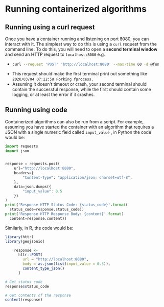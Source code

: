 # Running containerized algorithms

## Running using a curl request

Once you have a container running and listening on port 8080, you can interact with it. The simplest way to do this is using a `curl` request from the command line. To do this, you will need to open a **second terminal window** and send an HTTP request to `localhost:8080` e.g. 

* ```bash
  curl --request 'POST' 'http://localhost:8080' --max-time 60 -d @function/test_req.json
  ```
* This request should make the first terminal print out something like `2020/03/04 07:22:58 Forking fprocess.`
* Assuming it doesn't timeout or crash, your second terminal should contain the successful response, while the first should contain some logging, or at least the error if it crashes.

## Running using code

Containerized algorithms can also be run from a script. For example, assuming you have started the container with an algorithm that requires a JSON with a single numeric field called `input_value` , in Python the code would be:

```python
import requests
import json


response = requests.post(
    url="http://localhost:8080",
    headers={
        "Content-Type": "application/json; charset=utf-8",
    },
    data=json.dumps({
        "input_value": 0.5
    })
)
print('Response HTTP Status Code: {status_code}'.format(
  status_code=response.status_code))
print('Response HTTP Response Body: {content}'.format(
  content=response.content))
```

Similarly, in R, the code would be:

```r
library(httr)
library(geojsonio)

    response <-
      httr::POST(
        url = "http://localhost:8080",
        body = as.json(list(input_value = 0.5)),
        content_type_json()
      )

# Get status code      
response$status_code

# Get contents of the response
content(response)
```

